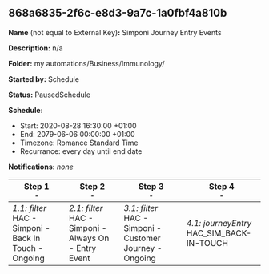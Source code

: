 ## 868a6835-2f6c-e8d3-9a7c-1a0fbf4a810b

**Name** (not equal to External Key)**:** Simponi Journey Entry Events

**Description:** n/a

**Folder:** my automations/Business/Immunology/

**Started by:** Schedule

**Status:** PausedSchedule

**Schedule:**

* Start: 2020-08-28 16:30:00 +01:00
* End: 2079-06-06 00:00:00 +01:00
* Timezone: Romance Standard Time
* Recurrance: every day until end date

**Notifications:** _none_


| Step 1<br>_<small>-</small>_ | Step 2<br>_<small>-</small>_ | Step 3<br>_<small>-</small>_ | Step 4<br>_<small>-</small>_ |
| --- | --- | --- | --- |
| _1.1: filter_<br>HAC - Simponi - Back In Touch - Ongoing | _2.1: filter_<br>HAC - Simponi - Always On - Entry Event | _3.1: filter_<br>HAC - Simponi - Customer Journey - Ongoing | _4.1: journeyEntry_<br>HAC_SIM_BACK-IN-TOUCH |
